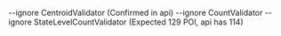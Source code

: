 --ignore CentroidValidator (Confirmed in api)
--ignore CountValidator --ignore StateLevelCountValidator (Expected 129 POI, api has 114)

